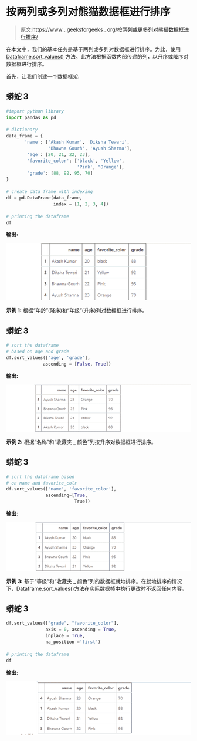 # 按两列或多列对熊猫数据框进行排序

> 原文:[https://www . geeksforgeeks . org/按两列或更多列对熊猫数据框进行排序/](https://www.geeksforgeeks.org/sort-the-pandas-dataframe-by-two-or-more-columns/)

在本文中，我们的基本任务是基于两列或多列对数据框进行排序。为此，使用 [Dataframe.sort_values()](https://www.geeksforgeeks.org/python-pandas-dataframe-sort_values-set-1/) 方法。此方法根据函数内部传递的列，以升序或降序对数据框进行排序。

首先，让我们创建一个数据框架:

## 蟒蛇 3

```py
#import python library
import pandas as pd

# dictionary
data_frame = {
       'name': ['Akash Kumar', 'Diksha Tewari',
                'Bhawna Gourh', 'Ayush Sharma'],
        'age': [20, 21, 22, 23],
        'favorite_color': ['black', 'Yellow', 
                           'Pink', "Orange"],
        'grade': [88, 92, 95, 70]
}

# create data frame with indexing
df = pd.DataFrame(data_frame, 
                  index = [1, 2, 3, 4])

# printing the dataframe
df
```

**输出:**

![Dataframe](img/aed1d28dd283b716eb21cb9ada4c97ef.png)

**示例 1:** 根据“年龄”(降序)和“年级”(升序)列对数据框进行排序。

## 蟒蛇 3

```py
# sort the dataframe
# based on age and grade
df.sort_values(['age', 'grade'],
              ascending = [False, True])
```

**输出:**

![sorted dataframe based on age and grade](img/c65ecf67a5e3da75d447b6a9e4671d90.png)

**示例 2:** 根据“名称”和“收藏夹 _ 颜色”列按升序对数据框进行排序。

## 蟒蛇 3

```py
# sort the dataframe based 
# on name and favorite_colr
df.sort_values(['name', 'favorite_color'], 
               ascending=[True,
                          True])
```

**输出:**

![sorted dataframe based on name and color](img/c182c008c9a1c8e502be3f71879ef754.png)

**示例 3:** 基于“等级”和“收藏夹 _ 颜色”列的数据框就地排序。在就地排序的情况下，Dataframe.sort_values()方法在实际数据帧中执行更改时不返回任何内容。

## 蟒蛇 3

```py
df.sort_values(["grade", "favorite_color"], 
               axis = 0, ascending = True, 
               inplace = True,
               na_position ='first')

# printing the dataframe
df
```

**输出:**

![sorted dataframe based on grade and favorite color](img/ba0003d54474f61823873fe1af625344.png)
